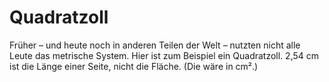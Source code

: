 # Quadratzoll

Früher – und heute noch in anderen Teilen der Welt – nutzten nicht alle Leute
das metrische System. Hier ist zum Beispiel ein Quadratzoll. 2,54 cm ist die
Länge einer Seite, nicht die Fläche. (Die wäre in cm².)
